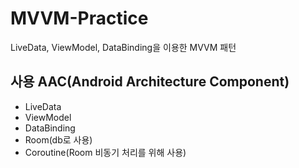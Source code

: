 # MVVM-Practice

LiveData, ViewModel, DataBinding을 이용한 MVVM 패턴

## 사용 AAC(Android Architecture Component)
* LiveData
* ViewModel
* DataBinding
* Room(db로 사용)
* Coroutine(Room 비동기 처리를 위해 사용)
